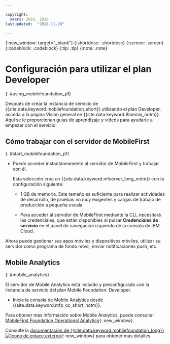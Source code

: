 ```yaml
---

copyright:
  years: 2016, 2018
lastupdated:  "2018-11-20"

---
```


{:new_window: target="_blank"}
{:shortdesc: .shortdesc}
{:screen:  .screen}
{:codeblock:  .codeblock}
{:tip: .tip}
{:note: .note}

#	Configuración para utilizar el plan Developer
{: #using_mobilefoundation_p1}

Después de crear la instancia de servicio de {{site.data.keyword.mobilefoundation_short}} utilizando el plan Developer, acceda a la página Visión general en {{site.data.keyword.Bluemix_notm}}. Aquí se le proporcionan guías de aprendizaje y vídeos para ayudarle a empezar con el servicio.

## Cómo trabajar con el servidor de MobileFirst
{: #start_mobilefoundation_p1}
* Puede acceder instantáneamente al servidor de MobileFirst y trabajar con él.

  Esta selección crea un {{site.data.keyword.mfserver_long_notm}} con la configuración siguiente:
  *	1 GB de memoria. Este tamaño es suficiente para realizar actividades de desarrollo, de pruebas no muy exigentes y cargas de trabajo de producción a pequeña escala.

  * Para acceder al servidor de MobileFirst mediante la CLI, necesitará las credenciales, que están disponibles al pulsar **Credenciales de servicio** en el panel de navegación izquierdo de la consola de IBM Cloud.

Ahora puede gestionar sus apps móviles y dispositivos móviles, utilizar su servidor como programa de fondo móvil, enviar notificaciones push, etc.

## Mobile Analytics
{: #mobile_analytics}

El servidor de Mobile Analytics está incluido y preconfigurado con la instancia de servicio del plan Mobile Foundation: Developer.

* Inicie la consola de Mobile Analytics desde {{site.data.keyword.mfp_oc_short_notm}}.

Para obtener más información sobre Mobile Analytics, puede consultar [MobileFirst Foundation Operational Analytics](https://cloud.ibm.com/docs/services/mobileanalytics/mobileanalytics_overview.html#about-mobile-analytics){: new_window}.

Consulte la [documentación de {{site.data.keyword.mobilefoundation_long}} ![Icono de enlace externo](../../icons/launch-glyph.svg "Icono de enlace externo")](https://mobilefirstplatform.ibmcloud.com/tutorials/en/foundation/8.0/bluemix/){: new_window} para obtener más detalles.
